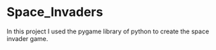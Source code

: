 # Space_Invaders
In this project I used the pygame library of python to create the space invader game. 
